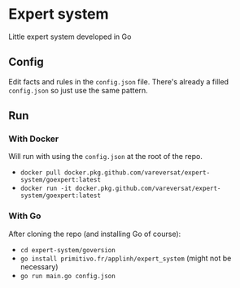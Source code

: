 # Expert system
Little expert system developed in Go

## Config

Edit facts and rules in the `config.json` file.
There's already a filled `config.json` so just use the same pattern.

## Run

### With Docker

Will run with using the `config.json` at the root of the repo.

- `docker pull docker.pkg.github.com/vareversat/expert-system/goexpert:latest`
- `docker run -it docker.pkg.github.com/vareversat/expert-system/goexpert:latest`


### With Go
After cloning the repo (and installing Go of course):

- `cd expert-system/goversion`
- `go install primitivo.fr/applinh/expert_system` (might not be necessary)
- `go run main.go config.json`

